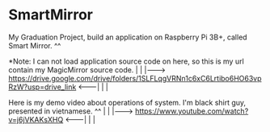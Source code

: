 # SmartMirror
My Graduation Project, build an application on Raspberry Pi 3B+, called Smart Mirror. ^^

*Note: I can not load application source code on here, so this is my url contain my MagicMirror source code.
|                                                                                                             |
|--->        https://drive.google.com/drive/folders/1SLFLqgVRNn1c6xC6Lrtibo6HO63vpRzW?usp=drive_link      <---|
|                                                                                                             |

Here is my demo video about operations of system. I'm black shirt guy, presented in vietnamese. ^^
|                                                                                                             |
|--->                           https://www.youtube.com/watch?v=j6jVKAKsXHQ                               <---|
|                                                                                                             |
